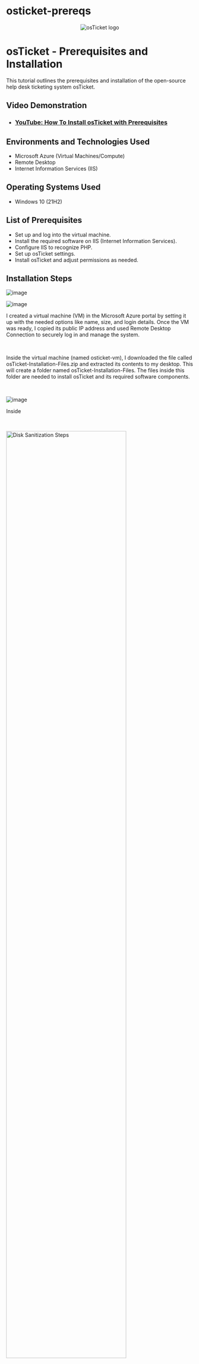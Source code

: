 # osticket-prereqs
<p align="center">
<img src="https://i.imgur.com/Clzj7Xs.png" alt="osTicket logo"/>
</p>

<h1>osTicket - Prerequisites and Installation</h1>
This tutorial outlines the prerequisites and installation of the open-source help desk ticketing system osTicket.<br />


<h2>Video Demonstration</h2>

- ### [YouTube: How To Install osTicket with Prerequisites](https://www.youtube.com)

<h2>Environments and Technologies Used</h2>

- Microsoft Azure (Virtual Machines/Compute)
- Remote Desktop
- Internet Information Services (IIS)

<h2>Operating Systems Used </h2>

- Windows 10</b> (21H2)

<h2>List of Prerequisites</h2>

- Set up and log into the virtual machine.
- Install the required software on IIS (Internet Information Services).
- Configure IIS to recognize PHP.
- Set up osTicket settings.
- Install osTicket and adjust permissions as needed.


<h2>Installation Steps</h2>

<p>
  
![image](https://github.com/user-attachments/assets/e7f2b3b0-0e4d-4530-9c9b-cc132be909c8) 

![image](https://github.com/user-attachments/assets/1fd90667-60e2-4e43-b782-5953af95c2f2)


</p>
<p>
I created a virtual machine (VM) in the Microsoft Azure portal by setting it up with the needed options like name, size, and login details. Once the VM was ready, I copied its public IP address and used Remote Desktop Connection to securely log in and manage the system.
</p>
<br />

<p>

</p>
<p> 
Inside the virtual machine (named osticket-vm), I downloaded the file called osTicket-Installation-Files.zip and extracted its contents to my desktop. This will create a folder named osTicket-Installation-Files. The files inside this folder are needed to install osTicket and its required software components. 
</p>
<br />
  
![image](https://github.com/user-attachments/assets/4353eef0-5574-43ec-9812-4da8d5a451a2)

</p>
<p> 
Inside 
</p>
<br />

<p>
<img src="https://i.imgur.com/DJmEXEB.png" height="80%" width="80%" alt="Disk Sanitization Steps"/>
</p>
<p>
Lorem ipsum dolor sit amet, consectetur adipiscing elit, sed do eiusmod tempor incididunt ut labore et dolore magna aliqua. Ut enim ad minim veniam, quis nostrud exercitation ullamco laboris nisi ut aliquip ex ea commodo consequat. Duis aute irure dolor in reprehenderit in voluptate velit esse cillum dolore eu fugiat nulla pariatur.

  Lab Summary: Setting Up osTicket on an Azure VM

- Create a Windows 10 Virtual Machine on Azure named osticket-vm and log in using Remote Desktop.

- Download and unzip the osTicket-Installation-Files folder on the VM’s desktop — this contains everything needed for the setup.

- Install IIS with CGI, and enable required features like PHP Manager and Rewrite Module.

- Set up PHP and MySQL by creating a PHP folder, unzipping PHP 7.3.8 into it, and installing MySQL with username and password as root.

- Configure IIS to recognize PHP, restart IIS, and install osTicket by moving the upload folder to the web root and renaming it to osTicket.

- Enable required PHP extensions and rename the sample config file. Set the correct permissions on it.

- Finish setup in the browser by providing Helpdesk details and connecting to the MySQL database using HeidiSQL.

- Test osTicket by visiting the login and end-user URLs.

- Clean up by deleting the setup folder and restricting config file permissions.
</p>
<br />
